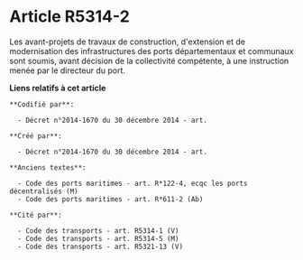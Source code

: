 # Article R5314-2

Les avant-projets de travaux de construction, d'extension et de modernisation des infrastructures des ports départementaux et
communaux sont soumis, avant décision de la collectivité compétente, à une instruction menée par le directeur du port.

**Liens relatifs à cet article**

	**Codifié par**:

	  - Décret n°2014-1670 du 30 décembre 2014 - art.

	**Créé par**:

	  - Décret n°2014-1670 du 30 décembre 2014 - art.

	**Anciens textes**:

	  - Code des ports maritimes - art. R*122-4, ecqc les ports décentralisés (M)
	  - Code des ports maritimes - art. R*611-2 (Ab)

	**Cité par**:

	  - Code des transports - art. R5314-1 (V)
	  - Code des transports - art. R5314-5 (M)
	  - Code des transports - art. R5321-13 (V)
